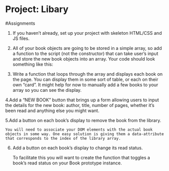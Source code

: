 # Project: Libary

#Assignments

1. If you haven’t already, set up your project with skeleton HTML/CSS and JS files.

2. All of your book objects are going to be stored in a simple array, so add a function to the script (not the constructor) that can take user’s input and store the new book objects into an array. Your code should look something like this:

3. Write a function that loops through the array and displays each book on the page. You can display them in some sort of table, or each on their own “card”. It might help for now to manually add a few books to your array so you can see the display.

4.Add a “NEW BOOK” button that brings up a form allowing users to input the details for the new book: author, title, number of pages, whether it’s been read and anything else you might want.

5.Add a button on each book’s display to remove the book from the library.

    You will need to associate your DOM elements with the actual book objects in some way. One easy solution is giving them a data-attribute that corresponds to the index of the library array.

6. Add a button on each book’s display to change its read status.

    To facilitate this you will want to create the function that toggles a book’s read status on your Book prototype instance.

